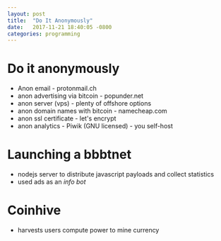 ```yaml
---
layout: post
title:  "Do It Anonymously"
date:   2017-11-21 18:40:05 -0800
categories: programming
---
```


 # Do it anonymously

 * Anon email - protonmail.ch
 * anon advertising via bitcoin - popunder.net
 * anon server (vps) - plenty of offshore options
 * anon domain names with bitcoin - namecheap.com
 * anon ssl certificate - let's encrypt
 * anon analytics - Piwik (GNU licensed) - you self-host


 # Launching a bbbtnet

 * nodejs server to distribute javascript payloads and collect statistics
 * used ads as an *info bot*

# Coinhive

* harvests users compute power to mine currency

